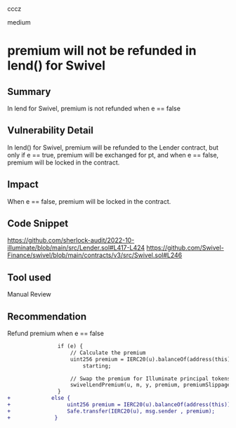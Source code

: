 cccz

medium

# premium will not be refunded in lend() for Swivel

## Summary
In lend for Swivel, premium is not refunded when e == false

## Vulnerability Detail
In lend() for Swivel, premium will be refunded to the Lender contract, but only if e == true, premium will be exchanged for pt, and when e == false, premium will be locked in the contract.
## Impact
When e == false, premium will be locked in the contract.

## Code Snippet
https://github.com/sherlock-audit/2022-10-illuminate/blob/main/src/Lender.sol#L417-L424
https://github.com/Swivel-Finance/swivel/blob/main/contracts/v3/src/Swivel.sol#L246
## Tool used

Manual Review

## Recommendation
Refund premium when e == false
```diff
                if (e) {
                    // Calculate the premium
                    uint256 premium = IERC20(u).balanceOf(address(this)) -
                        starting;

                    // Swap the premium for Illuminate principal tokens
                    swivelLendPremium(u, m, y, premium, premiumSlippage);
                }
+             else {
+                  uint256 premium = IERC20(u).balanceOf(address(this)) - starting;
+                  Safe.transfer(IERC20(u), msg.sender , premium);
+              }

```